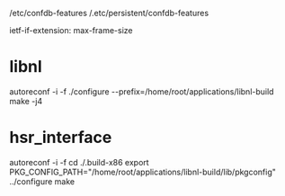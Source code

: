 /etc/confdb-features
/.etc/persistent/confdb-features

ietf-if-extension: max-frame-size


# libnl
autoreconf -i -f
./configure --prefix=/home/root/applications/libnl-build
make -j4

# hsr_interface
autoreconf -i -f
cd ./.build-x86
export PKG_CONFIG_PATH="/home/root/applications/libnl-build/lib/pkgconfig"
../configure
make
